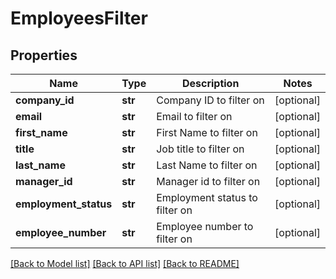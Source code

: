 # EmployeesFilter


## Properties
Name | Type | Description | Notes
------------ | ------------- | ------------- | -------------
**company_id** | **str** | Company ID to filter on | [optional] 
**email** | **str** | Email to filter on | [optional] 
**first_name** | **str** | First Name to filter on | [optional] 
**title** | **str** | Job title to filter on | [optional] 
**last_name** | **str** | Last Name to filter on | [optional] 
**manager_id** | **str** | Manager id to filter on | [optional] 
**employment_status** | **str** | Employment status to filter on | [optional] 
**employee_number** | **str** | Employee number to filter on | [optional] 

[[Back to Model list]](../../README.md#documentation-for-models) [[Back to API list]](../../README.md#documentation-for-api-endpoints) [[Back to README]](../../README.md)


